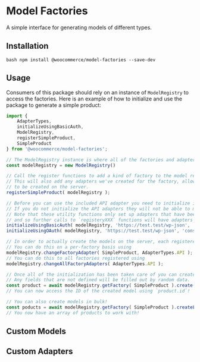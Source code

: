 # Model Factories

A simple interface for generating models of different types.

## Installation

``bash
npm install @woocommerce/model-factories --save-dev
``

## Usage

Consumers of this package should rely on an instance of `ModelRegistry` to access the factories.
Here is an example of how to initialize and use the package to generate a simple product:

```javascript
import { 
    AdapterTypes,
    initializeUsingBasicAuth,
    ModelRegistry,
    registerSimpleProduct,
    SimpleProduct
} from '@woocommerce/model-factories';

// The ModelRegistry instance is where all of the factories and adapters are stored in an easy-to-access way.
const modelRegistry = new ModelRegistry()

// Call the register functions to add a kind of factory to the model registry.
// This will also add any adapters we've created for the factory, allowing it
// to be created on the server.
registerSimpleProduct( modelRegistry );

// Before you can use the included API adapter you need to initialize it using one of the utility methods.
// If you do not initialize the API adapters they will not be able to make requests to the API.
// Note that these utility functions only set up adapters that have been registered already
// and so further calls to `registeryXXX` functions will have adapters that aren't ready.
initializeUsingBasicAuth( modelRegistry, 'https://test.test/wp-json', 'admin', 'password' );
initializeUsingOAuth( modelRegistry, 'https://test.test/wp-json', 'consumer_key', 'consumer_secret' );

// In order to actually create the models on the server, each registered factory must have an adapter set.
// You can do this on a per-factory basis using
modelRegistry.changeFactoryAdapter( SimpleProduct, AdapterTypes.API );
// You can do this to all factories registered using
modelRegistry.changeAllFactoryAdapters( AdapterTypes.API );

// Once all of the initialization has been taken care of you can create models!
// Any fields that are not defined will be filled out by random data.
const product = await modelRegistry.getFactory( SimpleProduct ).create( { name: 'Test Product' } );
// You can now access the ID of the created model using `product.id`!

// You can also create models in bulk!
const poducts = await modelRegistry.getFactory( SimpleProduct ).createList( 5 );
// You now have an array of products to work with!
```

## Custom Models

## Custom Adapters
